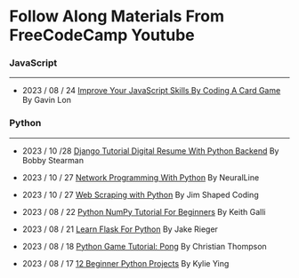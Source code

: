# Follow Along Materials From FreeCodeCamp Youtube

### JavaScript
---
- 2023 / 08 / 24
[Improve Your JavaScript Skills By Coding A Card Game](https://www.freecodecamp.org/news/improve-your-javascript-skills-by-coding-a-card-game/) By Gavin Lon

### Python
---
- 2023 / 10 /28
[Django Tutorial Digital Resume With Python Backend](https://www.youtube.com/watch?v=0oSsLbh_Kv4) By Bobby Stearman

- 2023 / 10 / 27
[Network Programming With Python](https://www.youtube.com/watch?v=FGdiSJakIS4) By NeuralLine

- 2023 / 10 / 27
[Web Scraping with Python](https://www.youtube.com/watch?v=XVv6mJpFOb0&pp=ygUkcHl0aG9uIHdlYiBzY3JhcGluZyBqaW0gZnJlZWNvZGVjYW1w) By Jim Shaped Coding

- 2023 / 08 / 22
[Python NumPy Tutorial For Beginners](https://www.youtube.com/watch?v=QUT1VHiLmmI) By Keith Galli
- 2023 / 08 / 21
[Learn Flask For Python](https://www.youtube.com/watch?v=Z1RJmh_OqeA) By Jake Rieger
- 2023 / 08 / 18
[Python Game Tutorial: Pong](https://www.youtube.com/watch?v=C6jJg9Zan7w) By Christian Thompson
- 2023 / 08 / 17
[12 Beginner Python Projects](https://www.youtube.com/watch?v=8ext9G7xspg) By Kylie Ying
